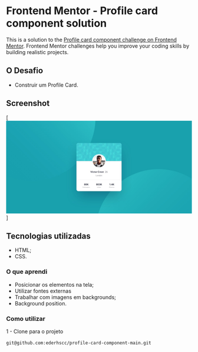 # Frontend Mentor - Profile card component solution

This is a solution to the [Profile card component challenge on Frontend Mentor](https://www.frontendmentor.io/challenges/profile-card-component-cfArpWshJ). Frontend Mentor challenges help you improve your coding skills by building realistic projects. 

## O Desafio

- Construir um Profile Card.

## Screenshot

[<img src="design/desktop-design.jpg" alt="Imagem do projeto">]


## Tecnologias utilizadas

- HTML;
- CSS.

### O que aprendi

 - Posicionar os elementos na tela;
 - Utilizar fontes externas
 - Trabalhar com imagens em backgrounds;
 - Background position.


### Como utilizar

1 - Clone para o projeto

```
git@github.com:ederhscc/profile-card-component-main.git
```

